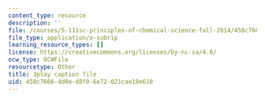 ```yaml
---
content_type: resource
description: ''
file: /courses/5-111sc-principles-of-chemical-science-fall-2014/458c76664d0ed8f06e72021cae18e610_Ja9eEQQzTic.srt
file_type: application/x-subrip
learning_resource_types: []
license: https://creativecommons.org/licenses/by-nc-sa/4.0/
ocw_type: OCWFile
resourcetype: Other
title: 3play caption file
uid: 458c7666-4d0e-d8f0-6e72-021cae18e610
---
```

